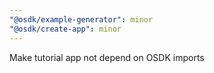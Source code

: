 ```yaml
---
"@osdk/example-generator": minor
"@osdk/create-app": minor
---
```


Make tutorial app not depend on OSDK imports
